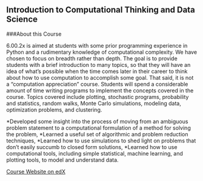 ## Introduction to Computational Thinking and Data Science

###About this Course

6.00.2x is aimed at students with some prior programming experience in Python and a rudimentary knowledge of computational complexity. We have chosen to focus on breadth rather than depth. The goal is to provide students with a brief introduction to many topics, so that they will have an idea of what’s possible when the time comes later in their career to think about how to use computation to accomplish some goal. That said, it is not a “computation appreciation” course. Students will spend a considerable amount of time writing programs to implement the concepts covered in the course. Topics covered include plotting, stochastic programs, probability and statistics, random walks, Monte Carlo simulations, modeling data, optimization problems, and clustering.

*Developed some insight into the process of moving from an ambiguous problem statement to a computational formulation of a method for solving the problem,
*Learned a useful set of algorithmic and problem reduction techniques,
*Learned how to use simulations to shed light on problems that don’t easily succumb to closed form solutions,
*Learned how to use computational tools, including simple statistical, machine learning, and plotting tools, to model and understand data.

[Course Website on edX](https://www.edx.org/course/mitx/mitx-6-00-2x-introduction-computational-2836#.VGV4BYt4pls)
